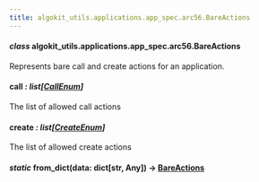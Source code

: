 ```yaml
---
title: algokit_utils.applications.app_spec.arc56.BareActions
---
```


#### _class_ algokit_utils.applications.app_spec.arc56.BareActions

Represents bare call and create actions for an application.

#### call _: list[[CallEnum](#algokit_utils.applications.app_spec.arc56.CallEnum)]_

The list of allowed call actions

#### create _: list[[CreateEnum](#algokit_utils.applications.app_spec.arc56.CreateEnum)]_

The list of allowed create actions

#### _static_ from_dict(data: dict[str, Any]) → [BareActions](#algokit_utils.applications.app_spec.arc56.BareActions)

